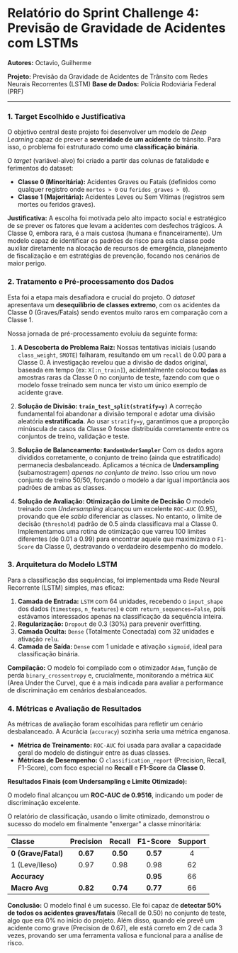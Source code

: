 # Relatório do Sprint Challenge 4: Previsão de Gravidade de Acidentes com LSTMs

**Autores:** Octavio, Guilherme

**Projeto:** Previsão da Gravidade de Acidentes de Trânsito com Redes Neurais Recorrentes (LSTM)
**Base de Dados:** Polícia Rodoviária Federal (PRF)

---

### 1. Target Escolhido e Justificativa

O objetivo central deste projeto foi desenvolver um modelo de *Deep Learning* capaz de prever a **severidade de um acidente** de trânsito. Para isso, o problema foi estruturado como uma **classificação binária**.

O *target* (variável-alvo) foi criado a partir das colunas de fatalidade e ferimentos do dataset:

* **Classe 0 (Minoritária):** Acidentes Graves ou Fatais (definidos como qualquer registro onde `mortos > 0` ou `feridos_graves > 0`).
* **Classe 1 (Majoritária):** Acidentes Leves ou Sem Vítimas (registros sem mortes ou feridos graves).

**Justificativa:** A escolha foi motivada pelo alto impacto social e estratégico de se prever os fatores que levam a acidentes com desfechos trágicos. A Classe 0, embora rara, é a mais custosa (humana e financeiramente). Um modelo capaz de identificar os padrões de risco para esta classe pode auxiliar diretamente na alocação de recursos de emergência, planejamento de fiscalização e em estratégias de prevenção, focando nos cenários de maior perigo.

### 2. Tratamento e Pré-processamento dos Dados

Esta foi a etapa mais desafiadora e crucial do projeto. O *dataset* apresentava um **desequilíbrio de classes extremo**, com os acidentes da Classe 0 (Graves/Fatais) sendo eventos muito raros em comparação com a Classe 1.

Nossa jornada de pré-processamento evoluiu da seguinte forma:

1.  **A Descoberta do Problema Raiz:** Nossas tentativas iniciais (usando `class_weight`, `SMOTE`) falharam, resultando em um `recall` de 0.00 para a Classe 0. A investigação revelou que a divisão de dados original, baseada em tempo (ex: `X[:n_train]`), acidentalmente colocou **todas** as amostras raras da Classe 0 no conjunto de teste, fazendo com que o modelo fosse treinado sem nunca ter visto um único exemplo de acidente grave.

2.  **Solução de Divisão: `train_test_split(stratify=y)`**
    A correção fundamental foi abandonar a divisão temporal e adotar uma divisão aleatória **estratificada**. Ao usar `stratify=y`, garantimos que a proporção minúscula de casos da Classe 0 fosse distribuída corretamente entre os conjuntos de treino, validação e teste.

3.  **Solução de Balanceamento: `RandomUnderSampler`**
    Com os dados agora divididos corretamente, o conjunto de treino (ainda que estratificado) permanecia desbalanceado. Aplicamos a técnica de **Undersampling** (subamostragem) *apenas no conjunto de treino*. Isso criou um novo conjunto de treino 50/50, forçando o modelo a dar igual importância aos padrões de ambas as classes.

4.  **Solução de Avaliação: Otimização do Limite de Decisão**
    O modelo treinado com *Undersampling* alcançou um excelente `ROC-AUC` (0.95), provando que ele *sabia* diferenciar as classes. No entanto, o limite de decisão (`threshold`) padrão de 0.5 ainda classificava mal a Classe 0. Implementamos uma rotina de otimização que varreu 100 limites diferentes (de 0.01 a 0.99) para encontrar aquele que maximizava o `F1-Score` da Classe 0, destravando o verdadeiro desempenho do modelo.

### 3. Arquitetura do Modelo LSTM

Para a classificação das sequências, foi implementada uma Rede Neural Recorrente (LSTM) simples, mas eficaz:

1.  **Camada de Entrada:** `LSTM` com 64 unidades, recebendo o `input_shape` dos dados (`timesteps`, `n_features`) e com `return_sequences=False`, pois estávamos interessados apenas na classificação da sequência inteira.
2.  **Regularização:** `Dropout` de 0.3 (30%) para prevenir overfitting.
3.  **Camada Oculta:** `Dense` (Totalmente Conectada) com 32 unidades e ativação `relu`.
4.  **Camada de Saída:** `Dense` com 1 unidade e ativação `sigmoid`, ideal para classificação binária.

**Compilação:** O modelo foi compilado com o otimizador `Adam`, função de perda `binary_crossentropy` e, crucialmente, monitorando a métrica `AUC` (Area Under the Curve), que é a mais indicada para avaliar a performance de discriminação em cenários desbalanceados.

### 4. Métricas e Avaliação de Resultados

As métricas de avaliação foram escolhidas para refletir um cenário desbalanceado. A Acurácia (`accuracy`) sozinha seria uma métrica enganosa.

* **Métrica de Treinamento:** `ROC-AUC` foi usada para avaliar a capacidade geral do modelo de distinguir entre as duas classes.
* **Métricas de Desempenho:** O `classification_report` (Precision, Recall, F1-Score), com foco especial no **Recall** e **F1-Score** da **Classe 0**.

**Resultados Finais (com Undersampling e Limite Otimizado):**

O modelo final alcançou um **ROC-AUC de 0.9516**, indicando um poder de discriminação excelente.

O relatório de classificação, usando o limite otimizado, demonstrou o sucesso do modelo em finalmente "enxergar" a classe minoritária:

| Classe | Precision | Recall | F1-Score | Support |
| :--- | :---: | :---: | :---: | :---: |
| **0 (Grave/Fatal)** | **0.67** | **0.50** | **0.57** | 4 |
| 1 (Leve/Ileso) | 0.97 | 0.98 | 0.98 | 62 |
| **Accuracy** | | | **0.95** | 66 |
| **Macro Avg** | **0.82** | **0.74** | **0.77** | 66 |

**Conclusão:** O modelo final é um sucesso. Ele foi capaz de **detectar 50% de todos os acidentes graves/fatais** (Recall de 0.50) no conjunto de teste, algo que era 0% no início do projeto. Além disso, quando ele prevê um acidente como grave (Precision de 0.67), ele está correto em 2 de cada 3 vezes, provando ser uma ferramenta valiosa e funcional para a análise de risco.
